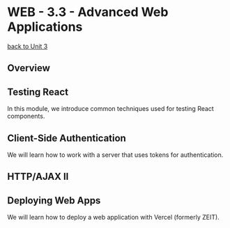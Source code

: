 # WEB - 3.3 - Advanced Web Applications
[back to Unit 3](../README.md)

## Overview

## Testing React

In this module, we introduce common techniques used for testing React components.

## Client-Side Authentication

We will learn how to work with a server that uses tokens for authentication.

## HTTP/AJAX II

## Deploying Web Apps

We will learn how to deploy a web application with Vercel (formerly ZEIT).
